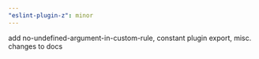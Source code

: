 ```yaml
---
"eslint-plugin-z": minor
---
```


add no-undefined-argument-in-custom-rule, constant plugin export, misc. changes to docs
